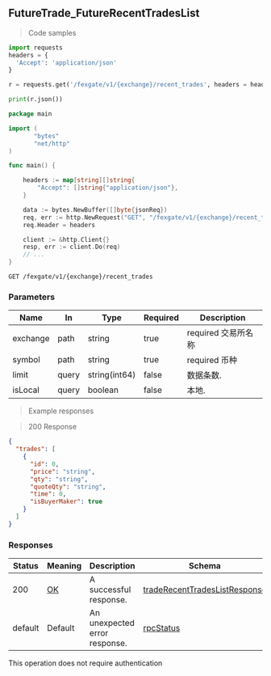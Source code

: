 
## FutureTrade_FutureRecentTradesList

<a id="opIdFutureTrade_FutureRecentTradesList"></a>

> Code samples

```python
import requests
headers = {
  'Accept': 'application/json'
}

r = requests.get('/fexgate/v1/{exchange}/recent_trades', headers = headers)

print(r.json())

```

```go
package main

import (
       "bytes"
       "net/http"
)

func main() {

    headers := map[string][]string{
        "Accept": []string{"application/json"},
    }

    data := bytes.NewBuffer([]byte{jsonReq})
    req, err := http.NewRequest("GET", "/fexgate/v1/{exchange}/recent_trades", data)
    req.Header = headers

    client := &http.Client{}
    resp, err := client.Do(req)
    // ...
}

```

`GET /fexgate/v1/{exchange}/recent_trades`

<h3 id="futuretrade_futurerecenttradeslist-parameters">Parameters</h3>

|Name|In|Type|Required|Description|
|---|---|---|---|---|
|exchange|path|string|true|required 交易所名称|
|symbol|path|string|true|required 币种|
|limit|query|string(int64)|false|数据条数.|
|isLocal|query|boolean|false|本地.|

> Example responses

> 200 Response

```json
{
  "trades": [
    {
      "id": 0,
      "price": "string",
      "qty": "string",
      "quoteQty": "string",
      "time": 0,
      "isBuyerMaker": true
    }
  ]
}
```

<h3 id="futuretrade_futurerecenttradeslist-responses">Responses</h3>

|Status|Meaning|Description|Schema|
|---|---|---|---|
|200|[OK](https://tools.ietf.org/html/rfc7231#section-6.3.1)|A successful response.|[tradeRecentTradesListResponse](#schematraderecenttradeslistresponse)|
|default|Default|An unexpected error response.|[rpcStatus](#schemarpcstatus)|

<aside class="success">
This operation does not require authentication
</aside>
